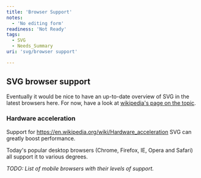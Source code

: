 ```yaml
---
title: 'Browser Support'
notes:
  - 'No editing form'
readiness: 'Not Ready'
tags:
  - SVG
  - Needs_Summary
uri: 'svg/browser support'

---
```

## SVG browser support

Eventually it would be nice to have an up-to-date overview of SVG in the latest browsers here. For now, have a look at [wikipedia's page on the topic](https://en.wikipedia.org/wiki/Scalable_Vector_Graphics#Support_for_SVG_in_web_browsers).

### Hardware acceleration

Support for <https://en.wikipedia.org/wiki/Hardware_acceleration> SVG can greatly boost performance.

Today's popular desktop browsers (Chrome, Firefox, IE, Opera and Safari) all support it to various degrees.

*TODO: List of mobile browsers with their levels of support.*
